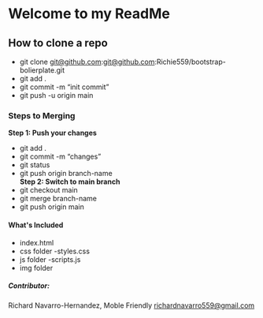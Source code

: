# **Welcome to my ReadMe**

## **How to clone a repo** 
* git clone git@github.com:git@github.com:Richie559/bootstrap-bolierplate.git
* git add .
* git commit -m “init commit”
* git push -u origin main
### **Steps to Merging** 
**Step 1: Push your changes**
* git add . 
* git commit -m “changes”
* git status
* git push origin branch-name<br>
**Step 2: Switch to main branch**
* git checkout main
* git merge branch-name
* git push origin main
#### **What's Included**
* index.html
* css folder
  -styles.css
* js folder
  -scripts.js
* img folder
##### **Contributor:**
Richard Navarro-Hernandez,
Moble Friendly 
richardnavarro559@gmail.com